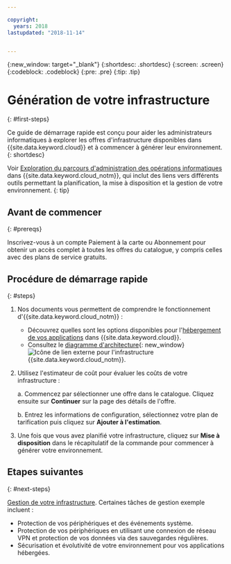 ```yaml
---

copyright:
  years: 2018
lastupdated: "2018-11-14"


---
```

{:new_window: target="_blank"}
{:shortdesc: .shortdesc}
{:screen: .screen}
{:codeblock: .codeblock}
{:pre: .pre}
{:tip: .tip}

# Génération de votre infrastructure
{: #first-steps}

Ce guide de démarrage rapide est conçu pour aider les administrateurs informatiques à explorer les offres d'infrastructure disponibles dans {{site.data.keyword.cloud}} et à commencer à générer leur environnement.
{: shortdesc}

Voir [Exploration du parcours d'administration des opérations informatiques](/docs/overview/it-ops-journey.html) dans {{site.data.keyword.cloud_notm}}, qui inclut des liens vers différents outils permettant la planification, la mise à disposition et la gestion de votre environnement.
{: tip}

## Avant de commencer
{: #prereqs}

Inscrivez-vous à un compte Paiement à la carte ou Abonnement pour obtenir un accès complet à toutes les offres du catalogue, y compris celles avec des plans de service gratuits. 

## Procédure de démarrage rapide
{: #steps}

1. Nos documents vous permettent de comprendre le fonctionnement d'{{site.data.keyword.cloud_notm}} :
    * Découvrez quelles sont les options disponibles pour l'[hébergement de vos applications](/docs/overview/ibm-cloud-platform.html#choose-compute) dans {{site.data.keyword.cloud}}.
    * Consultez le [diagramme d'architecture](https://www.ibm.com/cloud/garage/architectures/infrastructure){: new_window} ![Icône de lien externe](../icons/launch-glyph.svg) pour l'infrastructure {{site.data.keyword.cloud_notm}}. 
2. Utilisez l'estimateur de coût pour évaluer les coûts de votre infrastructure :

    a. Commencez par sélectionner une offre dans le catalogue. Cliquez ensuite sur **Continuer** sur la page des détails de l'offre.
    
    b. Entrez les informations de configuration, sélectionnez votre plan de tarification puis cliquez sur **Ajouter à l'estimation**. 
3. Une fois que vous avez planifié votre infrastructure, cliquez sur **Mise à disposition** dans le récapitulatif de la commande pour commencer à générer votre environnement. 

## Etapes suivantes
{: #next-steps}

[Gestion de votre infrastructure](/docs/overview/it-ops-journey.html). Certaines tâches de gestion exemple incluent : 

  * Protection de vos périphériques et des événements système.
  * Protection de vos périphériques en utilisant une connexion de réseau VPN et protection de vos données via des sauvegardes régulières. 
  * Sécurisation et évolutivité de votre environnement pour vos applications hébergées. 

